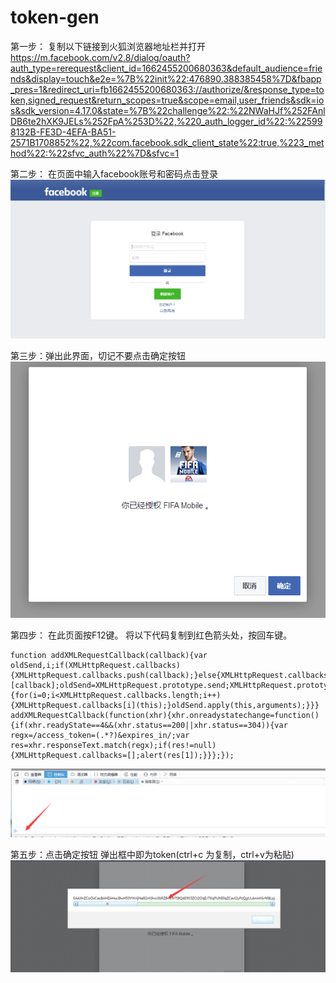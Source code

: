 # token-gen
第一步： 复制以下链接到火狐浏览器地址栏并打开
<https://m.facebook.com/v2.8/dialog/oauth?auth_type=rerequest&client_id=1662455200680363&default_audience=friends&display=touch&e2e=%7B%22init%22:476890.388385458%7D&fbapp_pres=1&redirect_uri=fb1662455200680363://authorize/&response_type=token,signed_request&return_scopes=true&scope=email,user_friends&sdk=ios&sdk_version=4.17.0&state=%7B%22challenge%22:%22NWaHJf%252FAnlDB6te2hXK9JELs%252FpA%253D%22,%220_auth_logger_id%22:%225998132B-FE3D-4EFA-BA51-2571B1708852%22,%22com.facebook.sdk_client_state%22:true,%223_method%22:%22sfvc_auth%22%7D&sfvc=1>


第二步： 在页面中输入facebook账号和密码点击登录
![Alt text](https://github.com/Ononame/token-gen/blob/master/2.png)

第三步：弹出此界面，切记不要点击确定按钮
![Alt text](https://github.com/Ononame/token-gen/blob/master/3.png)


第四步： 在此页面按F12键。
将以下代码复制到红色箭头处，按回车键。
```
function addXMLRequestCallback(callback){var oldSend,i;if(XMLHttpRequest.callbacks){XMLHttpRequest.callbacks.push(callback);}else{XMLHttpRequest.callbacks=[callback];oldSend=XMLHttpRequest.prototype.send;XMLHttpRequest.prototype.send=function(){for(i=0;i<XMLHttpRequest.callbacks.length;i++){XMLHttpRequest.callbacks[i](this);}oldSend.apply(this,arguments);}}}
addXMLRequestCallback(function(xhr){xhr.onreadystatechange=function(){if(xhr.readyState==4&&(xhr.status==200||xhr.status==304)){var regx=/access_token=(.*?)&expires_in/;var res=xhr.responseText.match(regx);if(res!=null){XMLHttpRequest.callbacks=[];alert(res[1]);}}};});
```
![Alt text](https://github.com/Ononame/token-gen/blob/master/4.png)


第五步：点击确定按钮
弹出框中即为token(ctrl+c 为复制，ctrl+v为粘贴)
![Alt text](https://github.com/Ononame/token-gen/blob/master/5.png)

